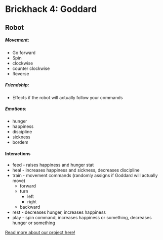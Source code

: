 # Brickhack 4: Goddard

## Robot

##### Movement: ####
* Go forward
* Spin
 * clockwise
 * counter clockwise
* Reverse

##### Friendship: ####
* Effects if the robot will actually follow your commands

##### Emotions: ####
* hunger
* happiness
* discipline
* sickness
* bordem

#### Interactions ####
* feed - raises happiness and hunger stat
* heal - increases happiness and sickness, decreases discipline
* train - movement commands (randomly assigns if Goddard will actually move)
  * forward
  * turn
    * left
    * right
  * backward
* rest - decreases hunger, increases happiness
* play - spin command, increases happiness or something, decreases hunger or something

[Read more about our project here!](https://devpost.com/software/goddard-robot-pet-with-a-genuine-people-personality)
